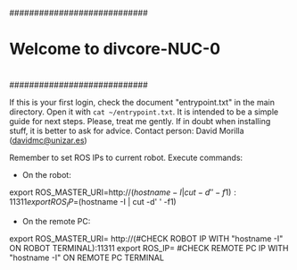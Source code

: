 ############################
#			   #
# Welcome to divcore-NUC-0 #
#			   #
############################

If this is your first login, check the document "entrypoint.txt" in the main directory.
Open it with `cat ~/entrypoint.txt`. It is intended to be a simple guide for next steps.
Please, treat me gently. If in doubt when installing stuff, it is better to ask for advice.
Contact person: David Morilla (davidmc@unizar.es)

Remember to set ROS IPs to current robot. Execute commands:

- On the robot:

export ROS_MASTER_URI=http://$(hostname -I | cut -d' ' -f1):11311
export ROS_IP=$(hostname -I | cut -d' ' -f1)

- On the remote PC:

export ROS_MASTER_URI= http://(#CHECK ROBOT IP WITH "hostname -I" ON ROBOT TERMINAL):11311
export ROS_IP= #CHECK REMOTE PC IP WITH "hostname -I" ON REMOTE PC TERMINAL